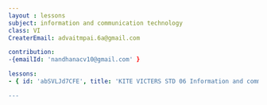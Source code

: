 ```yaml
--- 
layout : lessons 
subject: information and communication technology
class: VI
CreaterEmail: advaitmpai.6a@gmail.com

contribution:
-{emailId: 'nandhanacv10@gmail.com' }

lessons: 
- { id: 'abSVLJd7CFE', title: 'KITE VICTERS STD 06 Information and communication Technology Class 01(First Bell-ഫസ്റ്റ് ബെല്‍) }

--- 
```

